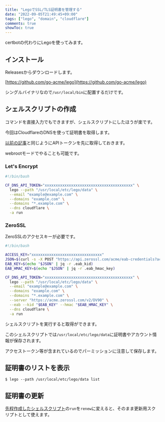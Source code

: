 ```yaml
---
title: "LegoでSSL/TLS証明書を管理する"
date: "2022-09-05T21:49:45+09:00"
tags: ["lego", "domain", "cloudflare"]
comments: true
showToc: true
---
```


certbotの代わりにLegoを使ってみます。

## インストール

Releasesからダウンロードします。

[https://github.com/go-acme/lego](https://github.com/go-acme/lego)

シングルバイナリなので`/usr/local/bin`に配置するだけです。

## シェルスクリプトの作成

コマンドを直接入力でもできますが、シェルスクリプトにしたほうが楽です。

今回はCloudflareのDNSを使って証明書を取得します。

[以前の記事](/posts/20220217/cloudflaredns-certbot/)と同じようにAPIトークンを先に取得しておきます。

webrootモードでやることも可能です。

### Let's Encrypt

```bash
#!/bin/bash

CF_DNS_API_TOKEN="xxxxxxxxxxxxxxxxxxxxxxxxxxxxxxxxxxxxxxxx" \
  lego --path "/usr/local/etc/lego/data" \
  --email "example@example.com" \
  --domains "example.com" \
  --domains "*.example.com" \
  --dns cloudflare \
  -a run
```

### ZeroSSL

ZeroSSLのアクセスキーが必要です。

```bash
#!/bin/bash

ACCESS_KEY="xxxxxxxxxxxxxxxxxxxxxxxxxxxxxxxx"
JSON=$(curl -s -X POST "https://api.zerossl.com/acme/eab-credentials?access_key=$ACCESS_KEY")
EAB_KEY=$(echo "$JSON" | jq -r .eab_kid)
EAB_HMAC_KEY=$(echo "$JSON" | jq -r .eab_hmac_key)

CF_DNS_API_TOKEN="xxxxxxxxxxxxxxxxxxxxxxxxxxxxxxxxxxxxxxxx" \
  lego --path "/usr/local/etc/lego/data" \
  --email "example@example.com" \
  --domains "example.com" \
  --domains "*.example.com" \
  --server "https://acme.zerossl.com/v2/DV90" \
  --eab --kid "$EAB_KEY" --hmac "$EAB_HMAC_KEY" \
  --dns cloudflare \
  -a run
```

シェルスクリプトを実行すると取得ができます。

このシェルスクリプトでは`/usr/local/etc/lego/data`に証明書やアカウント情報が保存されます。

アクセストークン等が含まれているのでパーミッションに注意して保存します。

## 証明書のリストを表示

```
$ lego --path /usr/local/etc/lego/data list
```

## 証明書の更新

[先程作成したシェルスクリプト](#シェルスクリプトの作成)の`run`を`renew`に変えると、そのまま更新用スクリプトとして使えます。